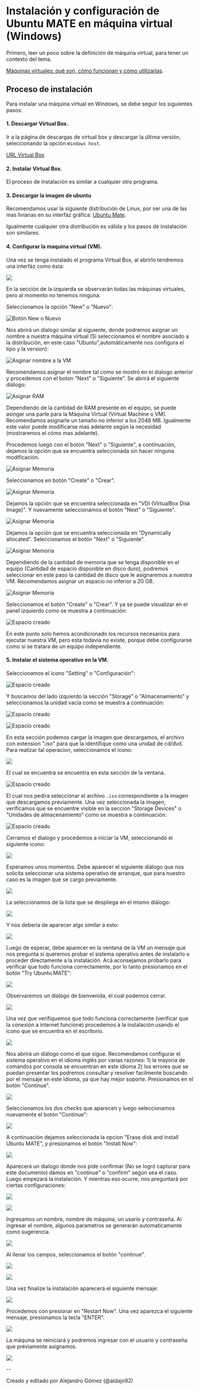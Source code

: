 # Instalación y configuración de Ubuntu MATE en máquina virtual (Windows) #

Primero, leer un poco sobre la definición de máquina virtual, para tener un contexto del tema. 

[Máquinas virtuales: qué son, cómo funcionan y cómo utilizarlas](https://www.xataka.com/especiales/maquinas-virtuales-que-son-como-funcionan-y-como-utilizarlas).

## Proceso de instalación ##

Para instalar una máquina virtual en Windows, se debe seguir los siguientes pasos:

#### 1. Descargar Virtual Box. ####
Ir a la página de descargas de virtual box y descargar la última versión, seleccionando la opción ```Windows host```.

[URL Virtual Box](https://www.virtualbox.org/wiki/Downloads)
#### 2. Instalar Virtual Box.

El proceso de instalación es similar a cualquier otro programa.

#### 3. Descargar la imagen de ubuntu 
Recomendamos usar la siguiente distribución de Linux, por ser una de las mas livianas en su interfáz gráfica:
[Ubuntu Mate](http://cdimage.ubuntu.com/ubuntu-mate/releases/18.04/release/ubuntu-mate-18.04.3-desktop-amd64.iso).

Igualmente cualquier otra distribución es válida y los pasos de instalación son similares.

#### 4. Configurar la maquina virtual (VM). ####

Una vez se tenga instalado el programa Virtual Box, al abrirlo tendremos una interfáz como ésta:

![](./media/02.PNG)

En la sección de la izquierda se observarán todas las máquinas virtuales, pero al momento no tenemos ninguna.

Seleccionamos la opción "New" o "Nuevo":

![Botón New o Nuevo](./media/03.PNG)

Nos abrirá un dialogo similar al siguiente, donde podremos asignar un nombre a nuestra máquina virtual (Si seleccionamos el nombre asociado a la distribución, en este caso "Ubuntu",automáticamente nos configura el tipo y la version):

![Asginar nombre a la VM](./media/04.PNG)

Recomendamos asignar el nombre tal como se mostró en el dialogo anterior y procedemos con el boton "Next" o "Siguiente". Se abrirá el siguiente diálogo:


![Asignar RAM](./media/04.PNG)

Dependiendo de la cantidad de RAM presente en el equipo, se puede asingar una parte para la Máquina Virtual (Virtual Machine o VM). Recomendamos asignarle un tamaño no inferior a los 2048 MB. Igualmente este valor puede modificarse mas adelante según la necesidad (mostraremos el cómo mas adelante).

Procedemos luego con el botón "Next" o "Siguiente", a continuación, dejamos la opción que se encuentra seleccionada sin hacer ninguna modificación.

![Asignar Memoria](./media/05.PNG)

Seleccionamos en botón "Create" o "Crear".

![Asignar Memoria](./media/06.PNG)

Dejamos la opción que se encuentra seleccionada en "VDI (VirtualBox Disk Image)". Y nuevamente seleccionamos el botón "Next" o "Siguiente".

![Asignar Memoria](./media/07.PNG)

Dejamos la opción que se encuentra seleccionada en "Dynamically allocated". Seleccionamos el botón "Next" o "Siguiente".

![Asignar Memoria](./media/08.PNG)

Dependiendo de la cantidad de memoria que se tenga disponible en el equipo (Cantidad de espacio disponible en disco duro), podremos seleccionar en este paso la cantidad de disco que le asignaremos a nuestra VM. Recomendamos asignar un espacio no inferior a 20 GB.

![Asignar Memoria](./media/09.PNG)

Seleccionamos el botón "Create" o "Crear". Y ya se puede visualizar en el panel izquierdo como se muestra a continuación:

![Espacio creado](./media/10.PNG)

En este punto solo hemos acondicionado los recursos necesarios para ejecutar nuestra VM, pero esta todavia no existe, porque debe configurarse como si se tratara de un equipo independiente.

#### 5. Instalar el sistema operativo en la VM. ####

Seleccionamos el icono "Setting" o "Configuración":

![Espacio creado](./media/11.PNG)

Y buscamos del lado izquierdo la sección "Storage" o "Almacenamiento" y seleccionamos la unidad vacía como se muestra a continuación:

![Espacio creado](./media/12.PNG)

![Espacio creado](./media/13.PNG)

En esta sección podemos cargar la imagen que descargamos, el archivo con extension ".iso" para que la identifique como una unidad de cd/dvd. Para realizar tal operacion, seleccionamos el icono:

![](./media/15.PNG)

El cual se encuentra se encuentra en esta sección de la ventana.

![Espacio creado](./media/14.PNG)

El cual nos pedira seleccionar el archivo ```.iso``` correspondiente a la imagen que descargamos previamente. Una vez seleccionada la imagen, verificamos que se encuentre visible en la seccion "Storage Devices" o "Unidades de almacenamiento" como se muestra a continuación:

![Espacio creado](./media/16.PNG)

Cerramos el dialogo y procedemos a iniciar la VM, seleccionando el siguiente icono:

![](./media/17.PNG)

Esperamos unos momentos. Debe aparecer el siguiente diálogo que nos solicita seleccionar una sistema operativo de arranque, que para nuestro caso es la imagen que se cargo previamente.

![](./media/18.PNG)

La seleccionamos de la lista que se despliega en el mismo diálogo:

![](./media/19.PNG)

Y nos deberia de aparecer algo similar a esto:

![](./media/20.PNG)

Luego de esperar, debe aparecer en la ventana de la VM un mensaje que nos pregunta si queremos probar el sistema operativo antes de instalarlo o proceder directamente a la instalación. Acá aconsejamos probarlo para verificar que todo funciona correctamente, por lo tanto presionamos en el botón "Try Ubuntu MATE":

![](./media/21.PNG)

Observaremos un dialogo de bienvenida, el cual podemos cerrar.

![](./media/22.PNG)

Una vez que verifiquemos que todo funciona correctamente (verificar que la conexión a internet funcione) procedemos a la instalación usando el ícono que se encuentra en el escritorio.

![](./media/23.PNG)

Nos abrirá un diálogo como el que sigue. Recomendamos configurar el sistema operativo en el idioma inglés por varias razones: 1) la mayoria de comandos por consola se encuentran en este idioma 2) los errores que se puedan presentar los podremos consultar y resolver facilmente buscando por el mensaje en este idioma, ya que hay mejor soporte. Presionamos en el botón "Continue".

![](./media/24.PNG)

Seleccionamos los dos checks que aparecen y luego seleccionamos nuevamente el botón "Continue":

![](./media/25.PNG)

A continuación dejamos seleccionada la opcion "Erase disk and install Ubuntu MATE", y presionamos el botón "Install Now":

![](./media/26.PNG)

Aparecerá un dialogo donde nos pide confirmar (No se logró capturar para este documento) damos en "continue" o "confirm" según sea el caso. Luego empezará la instalación. Y mientras eso ocurre, nos preguntará por ciertas configuraciones:

![](./media/27.PNG)

![](./media/28.PNG)

Ingresamos un nombre, nombre de máquina, un usario y contraseña. Al ingresar el nombre, algunos parametros se generarán automaticamente como sugerencia.

![](./media/29.PNG)

Al llenar los campos, seleccionamos el botón "continue".

![](./media/30.PNG)

![](./media/31.PNG)

Una vez finalize la instalación aparecerá el siguiente mensaje:

![](./media/32.PNG)

Procedemos con presionar en "Restart Now". Una vez aparezca el siguiente mensaje, presionamos la tecla "ENTER".

![](./media/33.PNG)

La máquina se reiniciará y podremos ingresar con el usuario y contraseña que préviamente asignamos.

![](./media/34.PNG)

--

Creado y editado por Alejandro Gómez (@aldajo92)